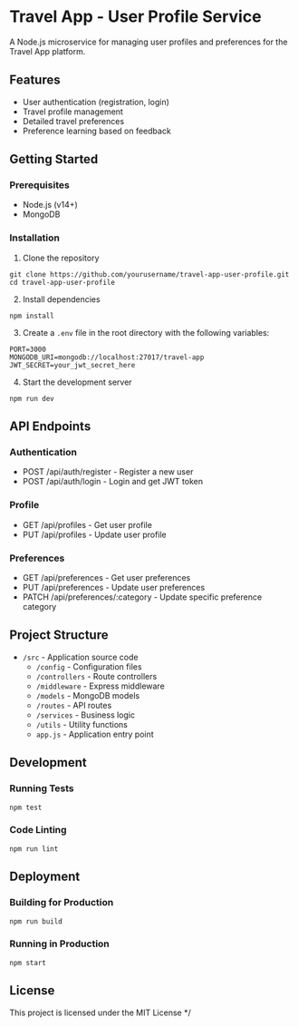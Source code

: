 # Travel App - User Profile Service

A Node.js microservice for managing user profiles and preferences for the Travel App platform.

## Features

- User authentication (registration, login)
- Travel profile management
- Detailed travel preferences
- Preference learning based on feedback

## Getting Started

### Prerequisites

- Node.js (v14+)
- MongoDB

### Installation

1. Clone the repository
```
git clone https://github.com/yourusername/travel-app-user-profile.git
cd travel-app-user-profile
```

2. Install dependencies
```
npm install
```

3. Create a `.env` file in the root directory with the following variables:
```
PORT=3000
MONGODB_URI=mongodb://localhost:27017/travel-app
JWT_SECRET=your_jwt_secret_here
```

4. Start the development server
```
npm run dev
```

## API Endpoints

### Authentication
- POST /api/auth/register - Register a new user
- POST /api/auth/login - Login and get JWT token

### Profile
- GET /api/profiles - Get user profile
- PUT /api/profiles - Update user profile

### Preferences
- GET /api/preferences - Get user preferences
- PUT /api/preferences - Update user preferences
- PATCH /api/preferences/:category - Update specific preference category

## Project Structure

- `/src` - Application source code
  - `/config` - Configuration files
  - `/controllers` - Route controllers
  - `/middleware` - Express middleware
  - `/models` - MongoDB models
  - `/routes` - API routes
  - `/services` - Business logic
  - `/utils` - Utility functions
  - `app.js` - Application entry point

## Development

### Running Tests
```
npm test
```

### Code Linting
```
npm run lint
```

## Deployment

### Building for Production
```
npm run build
```

### Running in Production
```
npm start
```

## License
This project is licensed under the MIT License
*/